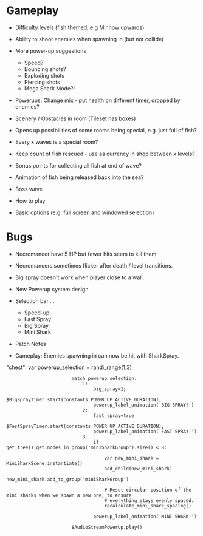 # Gameplay

* Difficulty levels (fish themed, e.g Minnow upwards)

* Ability to shoot enemies when spawning in (but not collide)
* More power-up suggestions
  * Speed?
  * Bouncing shots?
  * Exploding shots
  * Piercing shots
  * Mega Shark Mode?!
* Powerups: Change mix - put health on different timer, dropped by enemies?

* Scenery / Obstacles in room (Tileset has boxes)

* Opens up possibilities of some rooms being special, e.g. just full of fish?
* Every x waves is a special room?

* Keep count of fish rescued - use as currency in shop between x levels?
* Bonus points for collecting all fish at end of wave?
* Animation of fish being released back into the sea?

* Boss wave

* How to play
* Basic options (e.g. full screen and windowed selection)


# Bugs

* Necromancer have 5 HP but fewer hits seem to kill them. 
* Necromancers sometimes flicker after death / level transitions.
* Big spray doesn't work when player close to a wall.

* New Powerup system design
* Selection bar....
  * Speed-up
  * Fast Spray
  * Big Spray
  * Mini Shark


* Patch Notes


* Gameplay: Enemies spawning in can now be hit with SharkSpray.



"chest":
                            var powerup_selection = randi_range(1,3)
                            
                            match powerup_selection:
                                1:
                                    big_spray=1;
                                    $BigSprayTimer.start(constants.POWER_UP_ACTIVE_DURATION);
                                    powerup_label_animation('BIG SPRAY!')
                                2:
                                    fast_spray=true
                                    $FastSprayTimer.start(constants.POWER_UP_ACTIVE_DURATION);
                                    powerup_label_animation('FAST SPRAY!')
                                3:
                                    if get_tree().get_nodes_in_group('miniSharkGroup').size() < 8:
                                            
                                        var new_mini_shark = MiniSharkScene.instantiate()
                                        add_child(new_mini_shark)
                                        new_mini_shark.add_to_group('miniSharkGroup')
                                    
                                        # Reset circular position of the mini sharks when we spawn a new one, to ensure
                                        # everything stays evenly spaced.
                                        recalculate_mini_shark_spacing()
                                     
                                    powerup_label_animation('MINI SHARK!')
                                    
                            $AudioStreamPowerUp.play()

